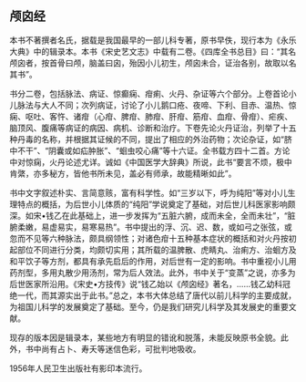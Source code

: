 ## 颅囟经

本书不著撰者名氏，据载是我国最早的一部儿科专著，原书早佚，现行本为《永乐大典》中的辑录本。本书《宋史艺文志》中载有二卷。《四库全书总目》曰：“其名颅囟者，按首骨曰颅，脑盖曰囟，殆因小儿初生，颅囟未合，证治各别，故取以名其书”。

书分二卷，包括脉法、病证、惊癫痫、疳痢、火丹、杂证等六个部分。上卷首论小儿脉法与大人不同；次列病证，讨论了小儿鹅口疮、夜啼、下利、目赤、温热、惊痫、呕吐、客忤、诸疳（心疳、脾疳、肺疳、肝疳、筋疳、血疳、骨疳）、疟疾、脑顶风、腹痛等病证的病因、病机、诊断和治疗。下卷先论火丹证治，列举了十五种丹毒的名称，并根据其证候的不同，提出了相应的外治药物；次论杂证，如“脐中不干”、“阴囊或如疝肿胀”、“蛔虫咬心痛”等十六证。全书载方四十二首。方论中对惊痫，火丹论述尤详。诚如《中国医学大辞典》所说，此书“要言不烦，极中肯綮，亦多秘方，皆他书所未见，盖必有师承，故能精晰如此”。

书中文字叙述朴实、言简意赅，富有科学性。如“三岁以下，呼为纯阳”等对小儿生理特点的概括，为后世小儿体质的“纯阳”学说奠定了基础，对后世儿科医家影响颇深。如宋•钱乙在此基础上，进一步发挥为“五脏六腑，成而未全，全而未壮”，“脏腑柔嫩，易虚易实，易寒易热”。书中提出的浮、沉、迟、数，或如弓之张弦，或忽而不见等六种脉法，颇具纲领性；对诸色疳十五种基本症状的概括和对火丹按初起部位不同进行分类，均颇切实用；其所载的温脾散、虎睛丸、治痢方、治蛔方及和平饮子等方剂，都具有承先启后的作用，对后世有一定的影响。书中重视小儿用药剂型，多用丸散少用汤剂，常为后人效法。此外，书中关于“变蒸”之说，亦多为后世医家所沿用。《宋史•方技传》说“钱乙始以《颅囟经》著名，……钱乙幼科冠绝一代，而其源实出于此书。”总之，本书大体总结了唐代以前儿科学的主要成就，为祖国儿科学的发展奠定了基础。至今，仍是我们研究儿科学及其发展史的重要文献。

现存的版本因是辑录本，某些地方有明显的错讹和脱落，未能反映原书全貌。此外，书中尚有占卜、寿夭等迷信色彩，可批判地吸收。

1956年人民卫生出版社有影印本流行。
